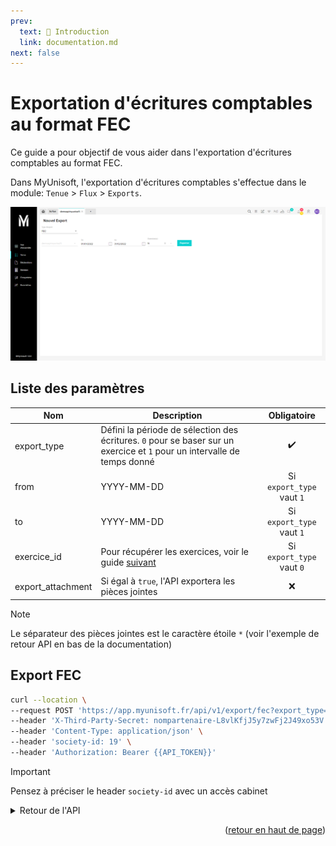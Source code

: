 ```yaml
---
prev:
  text: 🐤 Introduction
  link: documentation.md
next: false
---
```


<span id="readme-top"></span>

# Exportation d'écritures comptables au format FEC

Ce guide a pour objectif de vous aider dans l'exportation d'écritures comptables au format FEC.

Dans MyUnisoft, l'exportation d'écritures comptables s'effectue dans le module: `Tenue` > `Flux` > `Exports`.

![Aperçu de la page export de FEC](../../../images/export_fec.png)

## Liste des paramètres

| Nom | Description | Obligatoire |
|---|---|:---:|
|export_type|Défini la période de sélection des écritures. `0` pour se baser sur un exercice et `1` pour un intervalle de temps donné|✔️|
|from|YYYY-MM-DD|Si `export_type` vaut `1`|
|to|YYYY-MM-DD|Si `export_type` vaut `1`|
|exercice_id|Pour récupérer les exercices, voir le guide [suivant](../../../MAD/api/exercice.md)|Si `export_type` vaut `0`|
|export_attachment|Si égal à `true`, l'API exportera les pièces jointes|❌|

> [!NOTE]
> Le séparateur des pièces jointes est le caractère étoile `*` (voir l'exemple de retour API en bas de la documentation)

## Export FEC

```bash
curl --location \
--request POST 'https://app.myunisoft.fr/api/v1/export/fec?export_type=0&exercice_id=159' \
--header 'X-Third-Party-Secret: nompartenaire-L8vlKfjJ5y7zwFj2J49xo53V' \
--header 'Content-Type: application/json' \
--header 'society-id: 19' \
--header 'Authorization: Bearer {{API_TOKEN}}'
```

> [!IMPORTANT]
> Pensez à préciser le header `society-id` avec un accès cabinet

<details class="details custom-block">
  <summary>Retour de l'API</summary>

```plaintext
JournalCode|JournalLib|EcritureNum|EcritureDate|CompteNum|CompteLib|CompAuxNum|CompAuxLib|PieceRef|PieceDate|EcritureLib|Debit|Credit|EcritureLet|DateLet|ValidDate|Montantdevise|Idevise|PJ|RefInterne
18|JOURNAL DE CAISSE|1|20210101|101100|CAPITAL NON APPELE|||0000|20210101|CAPITAL|0|10|||20210101||||E50451528
18|JOURNAL DE CAISSE|1|20210101|530000|CAISSE|||0000|20210101|CAPITAL|10|0|||20210101||||E50451528
18|JOURNAL DE CAISSE|2|20210101|280800|AMORT.AUTRES IMMO.IN|||0000|20210101|AMORT.AUTRES IMMO.IN|0|10|||20210101||||E50451529
18|JOURNAL DE CAISSE|2|20210101|530000|CAISSE|||0000|20210101|AMORT.AUTRES IMMO.IN|10|0|||20210101||||E50451529
AC|AC|3|20210101|613200|LOCATIONS IMMOBILIER|||0000|20210101|SC PALAIS|18000|0|Agr||20210101||||E50367716
AC|AC|3|20210101|4010000000|FOURNISSEURS|||0000|20210101|SC PALAIS|0|18000|AAF||20210101||||E50367716
AC|AC|4|20210102|4010000000|FOURNISSEURS|||0000|20210102|SC PALAIS|0|500|AAA||20210102||||E50367717
AC|AC|4|20210102|613200|LOCATIONS IMMOBILIER|||0000|20210102|SC PALAIS|500|0|mlm||20210102||||E50367717
15|JOURNAL BANQUE|5|20210116|530000|CAISSE|||0000|20210116|CARTE X1161 13/01 SHINJUKU|30,83|0|||20210116||||E51051816
15|JOURNAL BANQUE|5|20210116|512000|BANQUE|||0000|20210116|CARTE X1161 13/01 SHINJUKU|0|37|||20210116||||E51051816
15|JOURNAL BANQUE|5|20210116|471000|COMPTE ATTENTE INFOR|||0000|20210116|CARTE X1161 13/01 SHINJUKU|6,17|0|||20210116||||E51051816
15|JOURNAL BANQUE|6|20210116|512000|BANQUE|||0000|20210116|CARTE X1161 13/01 Musum national|0|26|||20210116||||E51051817
15|JOURNAL BANQUE|6|20210116|530000|CAISSE|||0000|20210116|CARTE X1161 13/01 Musum national|21,67|0|||20210116||||E51051817
15|JOURNAL BANQUE|6|20210116|471000|COMPTE ATTENTE INFOR|||0000|20210116|CARTE X1161 13/01 Musum national|4,33|0|||20210116||||E51051817
15|JOURNAL BANQUE|7|20210116|512000|BANQUE|||0000|20210116|CARTE X1161 13/01 PARIS MUSEES W|0|24|||20210116||||E51051818
15|JOURNAL BANQUE|7|20210116|530000|CAISSE|||0000|20210116|CARTE X1161 13/01 PARIS MUSEES W|20|0|||20210116||||E51051818
15|JOURNAL BANQUE|7|20210116|471000|COMPTE ATTENTE INFOR|||0000|20210116|CARTE X1161 13/01 PARIS MUSEES W|4|0|||20210116||||E51051818
15|JOURNAL BANQUE|8|20210119|512000|BANQUE|||0000|20210119|COTISATION MENSUELLE JAZZ PRO|0|41,09|||20210119||||E51051822
15|JOURNAL BANQUE|8|20210119|471000|COMPTE ATTENTE INFOR|||0000|20210119|COTISATION MENSUELLE JAZZ PRO|41,09|0|||20210119||||E51051822
01|JOURNAL D'ACHATS|9|20210120|208100|MALI DE FUSION/ACTIFS INCORP|||0000|20210120|DROIT AU BAIL|0|100|||20210120||||E51030607
01|JOURNAL D'ACHATS|9|20210120|206000|DROIT AU BAIL|||0000|20210120|DROIT AU BAIL|100|0|||20210120||||E51030607
01|JOURNAL D'ACHATS|10|20210120|206000|DROIT AU BAIL|||0000|20210120|DROIT AU BAIL|0|100|||20210120||||E51030676
01|JOURNAL D'ACHATS|10|20210120|213100|CONSTRUCT.BATIMENTS|||0000|20210120|DROIT AU BAIL|100|0|||20210120||||E51030676
01|JOURNAL D'ACHATS|11|20210120|206000|DROIT AU BAIL|||0000|20210120|DROIT AU BAIL|0|100|||20210120||||E51030677
01|JOURNAL D'ACHATS|11|20210120|213100|CONSTRUCT.BATIMENTS|||0000|20210120|DROIT AU BAIL|100|0|||20210120||||E51030677
01|JOURNAL D'ACHATS|12|20210120|213100|CONSTRUCT.BATIMENTS|||0000|20210120|DROIT AU BAIL|100|0|||20210120||||E51030678
01|JOURNAL D'ACHATS|12|20210120|206000|DROIT AU BAIL|||0000|20210120|DROIT AU BAIL|0|100|||20210120||||E51030678
01|JOURNAL D'ACHATS|13|20210120|213100|CONSTRUCT.BATIMENTS|||0000|20210120|DROIT AU BAIL|100|0|||20210120||||E51030680
01|JOURNAL D'ACHATS|13|20210120|206000|DROIT AU BAIL|||0000|20210120|DROIT AU BAIL|0|100|||20210120||||E51030680
01|JOURNAL D'ACHATS|14|20210120|206000|DROIT AU BAIL|||0000|20210120|DROIT AU BAIL|0|100|||20210120||||E51030681
01|JOURNAL D'ACHATS|14|20210120|213100|CONSTRUCT.BATIMENTS|||0000|20210120|DROIT AU BAIL|100|0|||20210120||||E51030681
15|JOURNAL BANQUE|15|20210120|512000|BANQUE|||0000|20210120|000001 VIR EUROPEEN EMIS NET|0|3000|||20210120|||https://2.preprod-mycloud.myunisoft.fr/index.php/s/6yZGa9YBjaAbZxy*https://2.preprod-mycloud.myunisoft.fr/index.php/s/x2K6tWYKGEpjDMm|D4038041
15|JOURNAL BANQUE|15|20210120|401AMAZON0|AMAZON|||0000|20210120|AMAZON EUROPEEN|3000|0|||20210120|||https://2.preprod-mycloud.myunisoft.fr/index.php/s/6yZGa9YBjaAbZxy*https://2.preprod-mycloud.myunisoft.fr/index.php/s/x2K6tWYKGEpjDMm|D4038041
15|JOURNAL BANQUE|16|20210120|401AMAZON0|AMAZON|||0000|20210120|AMAZON EUROPEEN|53,48|0|||20210120||||E51030594
15|JOURNAL BANQUE|16|20210120|512000|BANQUE|||0000|20210120|PRELEVEMENT EUROPEEN 1104154916|0|53,48|||20210120|||https://2.preprod-mycloud.myunisoft.fr/index.php/s/jRkWrKfgDKsF6ie|D4038046
15|JOURNAL BANQUE|17|20210120|512000|BANQUE|||0000|20210120|PRELEVEMENT EUROPEEN 1912948062|0|100|||20210120|||https://2.preprod-mycloud.myunisoft.fr/index.php/s/4bZYG5Mp5PDjipn|D4038047
15|JOURNAL BANQUE|17|20210120|401AMAZON0|AMAZON|||0000|20210120|AMAZON EUROPEEN|200|0|||20210120|||https://2.preprod-mycloud.myunisoft.fr/index.php/s/4bZYG5Mp5PDjipn|D4038047
15|JOURNAL BANQUE|17|20210120|666000|PERTES DE CHANGE|||0000|20210120|PRELEVEMENT EUROPEEN 1912948062|0|100|||20210120|||https://2.preprod-mycloud.myunisoft.fr/index.php/s/4bZYG5Mp5PDjipn|D4038047
15|JOURNAL BANQUE|18|20210123|512000|BANQUE|||0000|20210123|CARTE X1161 19/01 IONOS BY 1 AND|0|33,36|||20210123||||E51030492
15|JOURNAL BANQUE|18|20210123|530000|CAISSE|||0000|20210123|CARTE X1161 19/01 IONOS BY 1 AND|27,8|0|||20210123||||E51030492
15|JOURNAL BANQUE|18|20210123|471000|COMPTE ATTENTE INFOR|||0000|20210123|CARTE X1161 19/01 IONOS BY 1 AND|5,56|0|||20210123||||E51030492
```

</details>

<p align="right">(<a href="#readme-top">retour en haut de page</a>)</p>
